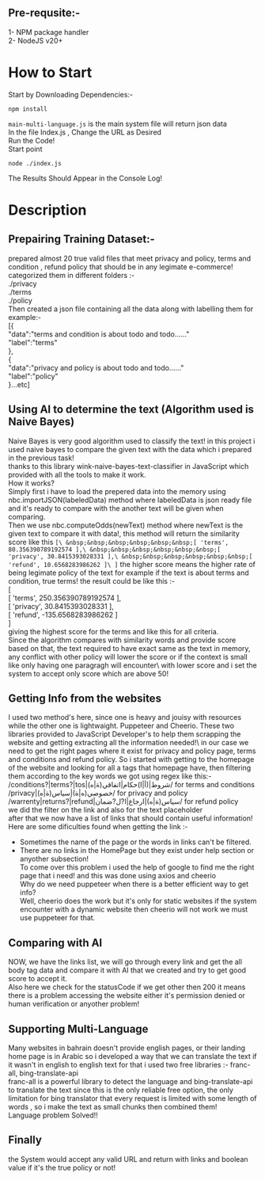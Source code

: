 ## Pre-requsite:-

1- NPM package handler\
2- NodeJS v20+

# How to Start

Start by Downloading Dependencies:-
```
npm install
```
`main-multi-language.js`
is the main system file will return json data\
In the file Index.js , Change the URL as Desired\
Run the Code!\
Start point
```
node ./index.js
```
The Results Should Appear in the Console Log!

# Description

## Prepairing Training Dataset:-

prepared almost 20 true valid files that meet privacy and policy, terms and condition , refund policy that should be in any legimate e-commerce!\
categorized them in different folders :-\
./privacy\
./terms\
./policy\
Then created a json file containing all the data along with labelling them for example:-\
[{\
"data":"terms and condition is about todo and todo......"\
"label":"terms"\
},\
{\
"data":"privacy and policy is about todo and todo......"\
"label":"policy"\
}...etc]

## Using AI to determine the text (Algorithm used is Naive Bayes)

Naive Bayes is very good algorithm used to classify the text! in this project i used naive bayes to compare the given text with the data which i prepared in the previous task!\
thanks to this library wink-naive-bayes-text-classifier in JavaScript which provided with all the tools to make it work.\
How it works?\
Simply first i have to load the prepered data into the memory using nbc.importJSON(labeledData) method where labeledData is json ready file and it's ready to compare with the another text will be given when comparing.\
Then we use nbc.computeOdds(newText) method where newText is the given text to compare it with data!, this method will return the similarity score like this
`
[\
&nbsp;&nbsp;&nbsp;&nbsp;&nbsp;&nbsp;[ 'terms', 80.356390789192574 ],\
&nbsp;&nbsp;&nbsp;&nbsp;&nbsp;&nbsp;[ 'privacy', 30.8415393028331 ],\
&nbsp;&nbsp;&nbsp;&nbsp;&nbsp;&nbsp;[ 'refund', 10.6568283986262 ]\
]
`
the higher score means the higher rate of being legimate policy of the text for example if the text is about terms and condition, true terms! the result could be like this :-\
[\
[ 'terms', 250.356390789192574 ],\
[ 'privacy', 30.8415393028331 ],\
[ 'refund', -135.6568283986262 ]\
]\
giving the highest score for the terms and like this for all criteria.\
Since the algorithm compares with similarity words and provide score based on that, the text required to have exact same as the text in memory, any conflict with other policy will lower the score or if the context is small like only having one paragragh will encounter\ with lower score and i set the system to accept only score which are above 50!

## Getting Info from the websites

I used two method's here, since one is heavy and jouisy with resources while the other one is lightwaight. Puppeteer and Cheerio. These two libraries provided to JavaScript Developer's to help them scrapping the website and getting extracting all the information needed!\ in our case we need to get the right pages where it exist for privacy and policy page, terms and conditions and refund policy. So i started with getting to the homepage of the website and looking for all a tags that homepage have, then filtering them according to the key words we got using regex like this:-\
/conditions?|terms?|tos|شروط|(أ|ا)حكام|اتفاقي(ة|ه)/ for terms and conditions\
/privacy|خصوصي(ه|ة)|سياس(ة|ه)/ for privacy and policy\
/warrenty|returns?|refund|سياس(ة|ه)|ارجاع|ا?ل?ضمان/ for refund policy\
we did the filter on the link and also for the text placeholder\
after that we now have a list of links that should contain useful information!\
Here are some dificulties found when getting the link :-
- Sometimes the name of the page or the words in links can't be filtered.
- There are no links in the HomePage but they exist under help section or anyother subsection!\
  To come over this problem i used the help of google to find me the right page that i need! and this was done using axios and cheerio\
  Why do we need puppeteer when there is a better efficient way to get info?\
  Well, cheerio does the work but it's only for static websites if the system encounter with a dynamic website then cheerio will not work we must use puppeteer for that.

## Comparing with AI

NOW, we have the links list, we will go through every link and get the all body tag data and compare it with AI that we created and try to get good score to accept it.\
Also here we check for the statusCode if we get other then 200 it means there is a problem accessing the website either it's permission denied or human verification or anyother problem!
## Supporting Multi-Language
Many websites in bahrain doesn't provide english pages, or their landing home page is in Arabic so i developed a way that we can translate the text if it wasn't in english to english text for that i used two free libraries :- franc-all, bing-translate-api\
franc-all is a powerful library to detect the language and bing-translate-api to translate the text since this is the only reliable free option, the only limitation for bing translator that every request is limited with some length of words , so i make the text as small chunks then combined them!\
Language problem Solved!!
## Finally
the System would accept any valid URL and return with links and boolean value if it's the true policy or not!
